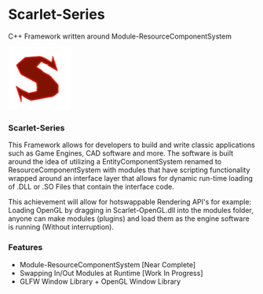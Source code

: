 # Scarlet-Series
C++ Framework written around Module-ResourceComponentSystem

![Scarlet](/Scarlet-Resources/Scarlet.png?raw=true "Scarlet")

### Scarlet-Series
This Framework allows for developers to build and write classic applications such as Game Engines, CAD software and more.
The software is built around the idea of utilizing a EntityComponentSystem renamed to ResourceComponentSystem
with modules that have scripting functionality wrapped around an interface layer that allows for dynamic run-time loading of
.DLL or .SO Files that contain the interface code.

This achievement will allow for hotswappable Rendering API's for example: Loading OpenGL by dragging in Scarlet-OpenGL.dll into the modules folder,
anyone can make modules (plugins) and load them as the engine software is running (Without interruption).

### Features
* Module-ResourceComponentSystem [Near Complete]
* Swapping In/Out Modules at Runtime [Work In Progress]
* GLFW Window Library + OpenGL Window Library
